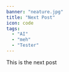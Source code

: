 ```yaml
---
banner: "neature.jpg"
title: "Next Post"
icon: code
tags:
  - "AI"
  - "meh"
  - "Tester"
---
```


This is the next post